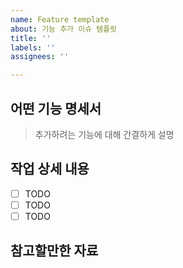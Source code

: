 ```yaml
---
name: Feature template
about: 기능 추가 이슈 템플릿
title: ''
labels: ''
assignees: ''

---
```


## 어떤 기능 명세서

> 추가하려는 기능에 대해 간결하게 설명

## 작업 상세 내용

- [ ] TODO
- [ ] TODO
- [ ] TODO

## 참고할만한 자료
